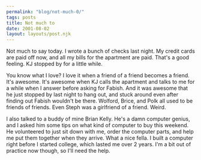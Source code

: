 ```yaml
---
permalink: "blog/not-much-0/"
tags: posts
title: Not much to
date: 2001-08-02
layout: layouts/post.njk
---
```


Not much to say today. I wrote a bunch of checks last night. My credit cards are paid off now, and all my bills for the apartment are paid. That's a good feeling. KJ stopped by for a little while.

You know what I love? I love it when a friend of a friend becomes a friend. It's awesome. It's awesome when KJ calls the apartment and talks to me for a while when I answer before asking for Fabish. And it was awesome that he just stopped by last night to hang out, and stuck around even after finding out Fabish wouldn't be there. Wolford, Brice, and Polk all used to be friends of friends. Even Steph was a girlfriend of a friend. Weird.

I also talked to a buddy of mine Brian Kelly. He's a damn computer genius, and I asked him some tips on what kind of computer to buy this weekend. He volunteered to just sit down with me, order the computer parts, and help me put them together when they arrive. What a nice fella. I built a computer right before I started college, which lasted me over 2 years. I'm a bit out of practice now though, so I'll need the help.